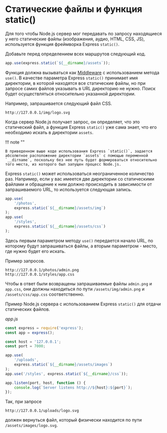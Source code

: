 # Статические файлы и функция static()

Для того чтобы Node.js сервер мог передавать по запросу находящиеся у него статические файлы (изображения, аудио, HTML, CSS, JS), используется функция фреймворка Express `static()`.

Добавьте перед определением всех маршрутов следующий код.

```js
app.use(express.static(`${__dirname}/assets`));
```

Функция должна вызываться как [Middleware](middleware.md) с использованием метода `use()`. В качестве параметра Express `static()` принимает имя директории, в которой находятся все статические файлы, но при запросе самих файлов указывать в URL директорию не нужно. Поиск будет осуществляться относительно указанной директории.

Например, запрашивается следующий файл CSS.

```
http://127.0.0.1/img/logo.svg
```

Когда сервер Node.js получает запрос, он определяет, что это статический файл, а функция Express `static()` уже сама знает, что его необходимо искать в директории `assets`.

!!! note ""

    В приведенном выше коде использования Express `static()`, задается абсолютное расположение директории `assets` с помощью переменной `__dirname`, поскольку без нее путь будет формироваться относительно того места, из которого был запущен процесс Node.js.

Express `static()` может использоваться неограниченное количество раз. Например, если у вас имеется две директории со статическими файлами и обращение к ним должно происходить в зависимости от запрашиваемого URL, то используется следующая запись.

```js
app.use(
    '/photos',
    express.static(`${__dirname}/assets/img`)
);
app.use(
    '/styles',
    express.static(`${__dirname}/assets/css`)
);
```

Здесь первым параметром методу `use()` передается начало URL, по которому будут запрашиваться файлы, а вторым параметром - место, где нужно будет его искать.

Пример запросов.

```
http://127.0.0.1/photos/admin.png
http://127.0.0.1/styles/app.css
```

Чтобы в ответ были возвращены запрашиваемые файлы `admin.png` и `app.css`, они должны находиться по пути `/assets/img/admin.png` и `/assets/css/app.css` соответственно.

Пример Node.js сервера с использованием Express `static()` для отдачи статических файлов.

_app.js_

```js
const express = require('express');
const app = express();

const host = '127.0.0.1';
const port = 7000;

app.use(
    '/uploads',
    express.static(`${__dirname}/assets/images`)
);
app.use('/styles', express.static(`${__dirname}/css`));

app.listen(port, host, function () {
    console.log(`Server listens http://${host}:${port}`);
});
```

Так, при запросе

```
http://127.0.0.1/uploads/logo.svg
```

должен вернуться файл, который физически находится по пути `/assets/images/logo.svg`.
